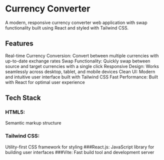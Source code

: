 # Currency Converter
A modern, responsive currency converter web application with swap functionality built using React and styled with Tailwind CSS.
## Features

Real-time Currency Conversion: Convert between multiple currencies with up-to-date exchange rates
Swap Functionality: Quickly swap between source and target currencies with a single click
Responsive Design: Works seamlessly across desktop, tablet, and mobile devices
Clean UI: Modern and intuitive user interface built with Tailwind CSS
Fast Performance: Built with React for optimal user experience

## Tech Stack

### HTML5: 
Semantic markup structure
### Tailwind CSS: 
Utility-first CSS framework for styling
###React.js: 
JavaScript library for building user interfaces
###Vite: 
Fast build tool and development server
